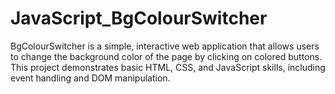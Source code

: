 # JavaScript_BgColourSwitcher
BgColourSwitcher is a simple, interactive web application that allows users to change the background color of the page by clicking on colored buttons. This project demonstrates basic HTML, CSS, and JavaScript skills, including event handling and DOM manipulation.
